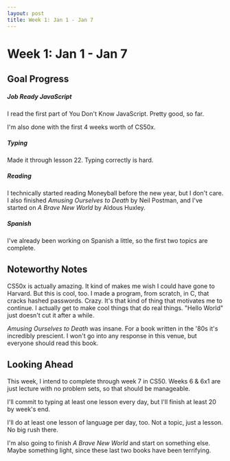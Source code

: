 ```yaml
---
layout: post
title: Week 1: Jan 1 - Jan 7
---
```

# Week 1: Jan 1 - Jan 7

## Goal Progress

##### Job Ready JavaScript
I read the first part of You Don't Know JavaScript. Pretty good, so far.

I'm also done with the first 4 weeks worth of CS50x.

##### Typing
Made it through lesson 22. Typing correctly is hard.

##### Reading
I technically started reading Moneyball before the new year, but I don't care. I also finished *Amusing Ourselves to Death* by Neil Postman, and I've started on *A Brave New World* by Aldous Huxley.

##### Spanish
I've already been working on Spanish a little, so the first two topics are complete.

## Noteworthy Notes
CS50x is actually amazing. It kind of makes me wish I could have gone to Harvard. But this is cool, too. I made a program, from scratch, in C, that cracks hashed passwords. Crazy. It's that kind of thing that motivates me to continue. I actually get to make cool things that do real things. "Hello World" just doesn't cut it after a while.

*Amusing Ourselves to Death* was insane. For a book written in the '80s it's incredibly prescient. I won't go into any response in this venue, but everyone should read this book.


## Looking Ahead
This week, I intend to complete through week 7 in CS50. Weeks 6 & 6x1 are just lecture with no problem sets, so that should be manageable.

I'll commit to typing at least one lesson every day, but I'll finish at least 20 by week's end.

I'll do at least one lesson of language per day, too. Not a topic, just a lesson. No big rush there.

I'm also going to finish *A Brave New World* and start on something else. Maybe something light, since these last two books have been terrifying.
